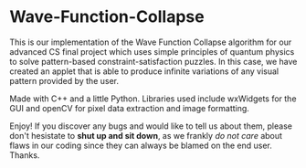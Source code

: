# Wave-Function-Collapse

This is our implementation of the Wave Function Collapse algorithm for our advanced CS final project which uses simple principles of quantum physics to solve pattern-based constraint-satisfaction puzzles. In this case, we have created an applet that is able to produce infinite variations of any visual pattern provided by the user. <br />

Made with C++ and a little Python. Libraries used include wxWidgets for the GUI and openCV for pixel data extraction and image formatting. <br />

Enjoy! If you discover any bugs and would like to tell us about them, please don't hesistate to **shut up and sit down**, as we frankly _do not care_ about flaws in our coding since they can always be blamed on the end user. Thanks.
